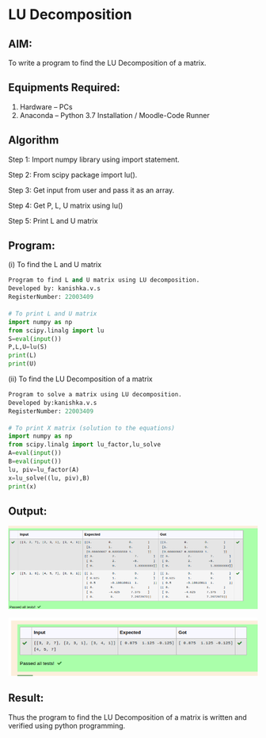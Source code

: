 # LU Decomposition 

## AIM:
To write a program to find the LU Decomposition of a matrix.

## Equipments Required:
1. Hardware – PCs
2. Anaconda – Python 3.7 Installation / Moodle-Code Runner

## Algorithm
Step 1:
Import numpy library using import statement.

Step 2:
From scipy package import lu().

Step 3:
Get input from user and pass it as an array.

Step 4:
Get P, L, U matrix using lu()

Step 5:
Print L and U matrix 


## Program:
(i) To find the L and U matrix
```python
Program to find L and U matrix using LU decomposition.
Developed by: kanishka.v.s
RegisterNumber: 22003409

# To print L and U matrix
import numpy as np
from scipy.linalg import lu
S=eval(input()) 
P,L,U=lu(S) 
print(L) 
print(U)
```
(ii) To find the LU Decomposition of a matrix
```python
Program to solve a matrix using LU decomposition.
Developed by:kanishka.v.s 
RegisterNumber: 22003409

# To print X matrix (solution to the equations)
import numpy as np
from scipy.linalg import lu_factor,lu_solve
A=eval(input()) 
B=eval(input()) 
lu, piv=lu_factor(A) 
x=lu_solve((lu, piv),B) 
print(x) 
```

## Output:
![lu decomposition](/lu%20output%201.png)

![OUT](/lu%20output%202.png)


## Result:
Thus the program to find the LU Decomposition of a matrix is written and verified using python programming.

